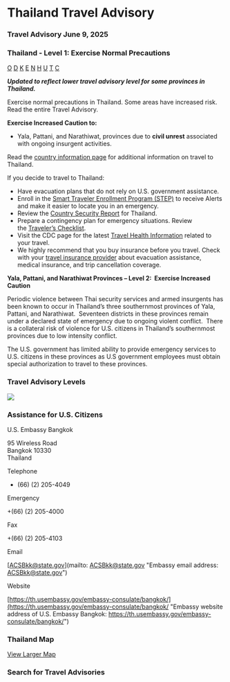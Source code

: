 # Thailand Travel Advisory

### Travel Advisory June 9, 2025

### Thailand - Level 1: Exercise Normal Precautions

[O](javascript:void(0); "Tool Tip: Other")
[D](javascript:void(0); "Tool Tip: Wrongful Detention")
[K](javascript:void(0); "Tool Tip: Kidnap and Hostage")
[E](javascript:void(0); "Tool Tip: Event")
[N](javascript:void(0); "Tool Tip: Disaster")
[H](javascript:void(0); "Tool Tip: Health")
[U](javascript:void(0); "Tool Tip: Civil Unrest")
[T](javascript:void(0); "Tool Tip: Terrorism")
[C](javascript:void(0); "Tool Tip: Crimes")

***Updated to reflect lower travel advisory level for some provinces in Thailand.***

Exercise normal precautions in Thailand. Some areas have increased risk.  Read the entire Travel Advisory.

**Exercise Increased Caution to:**

* Yala, Pattani, and Narathiwat, provinces due to **civil unrest** associated with ongoing insurgent activities.

Read the [country information page](https://travel.state.gov/content/travel/en/international-travel/International-Travel-Country-Information-Pages/Thailand.html) for additional information on travel to Thailand.

If you decide to travel to Thailand:

* Have evacuation plans that do not rely on U.S. government assistance.
* Enroll in the [Smart Traveler Enrollment Program (STEP)](https://step.state.gov/step/) to receive Alerts and make it easier to locate you in an emergency.
* Review the [Country Security Report](https://www.osac.gov/Content/Report/33ef53fa-45cf-409c-8398-1c49361d4481) for Thailand.
* Prepare a contingency plan for emergency situations. Review the [Traveler’s Checklist](https://travel.state.gov/content/passports/en/go/checklist.html).
* Visit the CDC page for the latest [Travel Health Information](https://travel.state.gov/content/travel/en/traveladvisories/traveladvisories/thailand-travel-advisory.html#ExternalPopup) related to your travel.
* We highly recommend that you buy insurance before you travel. Check with your [travel insurance provider](https://travel.state.gov/content/travel/en/international-travel/before-you-go/your-health-abroad/Insurance_Coverage_Overseas.html) about evacuation assistance, medical insurance, and trip cancellation coverage.

**Yala, Pattani, and Narathiwat Provinces – Level 2:  Exercise Increased Caution**

Periodic violence between Thai security services and armed insurgents has been known to occur in Thailand’s three southernmost provinces of Yala, Pattani, and Narathiwat.  Seventeen districts in these provinces remain under a declared state of emergency due to ongoing violent conflict.  There is a collateral risk of violence for U.S. citizens in Thailand’s southernmost provinces due to low intensity conflict.

The U.S. government has limited ability to provide emergency services to U.S. citizens in these provinces as U.S government employees must obtain special authorization to travel to these provinces.

### Travel Advisory Levels

[![](/content/dam/NEWTravelAssets/images/travel-levelv2.svg)](/content/travel/en/international-travel/before-you-go/about-our-new-products.html "Travel Advisory Levels")

### Assistance for U.S. Citizens

U.S. Embassy Bangkok

95 Wireless Road  
Bangkok 10330  
Thailand

Telephone

+ (66) (2) 205-4049

Emergency

+(66) (2) 205-4000

Fax

+(66) (2) 205-4103

Email

[ACSBkk@state.gov](mailto: ACSBkk@state.gov "Embassy email address: ACSBkk@state.gov")

Website

[https://th.usembassy.gov/embassy-consulate/bangkok/](https://th.usembassy.gov/embassy-consulate/bangkok/ "Embassy website address of U.S. Embassy Bangkok: https://th.usembassy.gov/embassy-consulate/bangkok/")

### Thailand Map

[View Larger Map](https://travelmaps.state.gov/TSGMap/?extent=84.863520188,4.277120112,114.632906072,21.218518603 "Map of Thailand")



### Search for Travel Advisories
